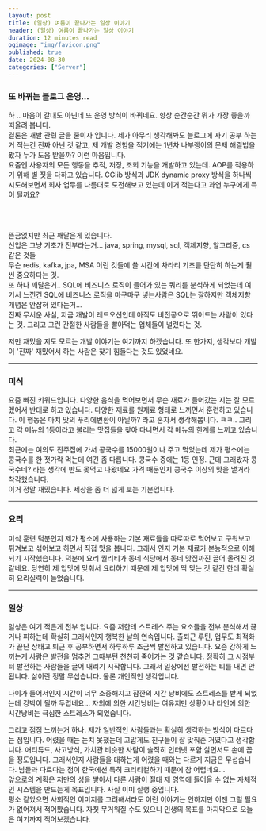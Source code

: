 ```yaml
---
layout: post
title: (일상) 여름이 끝나가는 일상 이야기
header: (일상) 여름이 끝나가는 일상 이야기
duration: 12 minutes read
ogimage: "img/favicon.png"
published: true
date: 2024-08-30
categories: ["Server"]
---
```


### 또 바뀌는 블로그 운영...

하 .. 마음이 갈대도 아닌데 또 운영 방식이 바뀌네요.
항상 순간순간 뭐가 가장 좋을까 떠올려 봅니다. <br>
결론은 개발 관련 글을 줄이자 입니다.
제가 아무리 생각해봐도 블로그에 자기 공부 하는거 적는건 진짜 아닌 것 같고, 
제 개발 경험을 적기에는 1년차 나부랭이의 문제 해결법을 봤자 누가 도움 받을까?
이런 마음입니다.
<br>
요즘엔 사용자의 모든 행동을 추적, 저장, 조회 기능을 개발하고 있는데.  AOP를 적용하기 위해 별 짓을 다하고 있습니다. CGlib 방식과 JDK dynamic proxy 방식을 하나씩 
시도해보면서 회사 업무를 나름대로 도전해보고 있는데 이거 적는다고 과연 누구에게 득이 될까요? <br>

<br>
<br>

뜬금없지만 최근 깨달은게 있습니다.<br>
신입은 그냥 기초가 전부라는거... java, spring, mysql, sql, 객체지향, 알고리즘, cs 같은 것들
<br> 무슨 redis, kafka, jpa, MSA 이런 것들에 쓸 시간에 차라리 기초를 탄탄히 하는게 훨씬 중요하다는 것.
<br> 또 하나 깨달은거.. SQL에 비즈니스 로직이 들어가 있는 쿼리를 분석하게 되었는데 여기서 느낀건
SQL에 비즈니스 로직을 마구마구 넣는사람은 SQL는 잘하지만 객체지향 개념은 안잡혀 있다는거...
<br>
진짜 무서운 사실, 지금 개발이 레드오션인데 아직도 비전공으로 뛰어드는 사람이 있다는 것.
그리고 그런 간절한 사람들을 빨아먹는 업체들이 널렸다는 것.

저만 재밌을 지도 모르는 개발 이야기는 여기까지 하겠습니다.  또 한가지,
생각보다 개발이 '진짜' 재밌어서 하는 사람은 찾기 힘들다는 것도 있었네요.

---

### 미식

요즘 빠진 키워드입니다. 다양한 음식을 먹어보면서 무슨 재료가 들어갔는 지는 잘 모르겠어서
반대로 하고 있습니다. 다양한 재료를 원재료 형태로 느끼면서 훈련하고 있습니다.
이 행동은 마치 맛의 푸리에변환이 아닐까? 라고 혼자서 생각해봅니다. ㅋㅋ..
그리고 각 메뉴의 1등이라고 불리는 맛집들을 찾아 다니면서 각 메뉴의 한계를 느끼고 있습니다.<br>
최근에는 여의도 진주집에 가서 콩국수를 15000원이나 주고 먹었는데 제가 평소에는 콩국수를 한 젓가락 먹는데 여긴 좀 다릅니다. 콩국수 중에는 1등 인정.
근데 그래봤자 콩국수네? 라는 생각에 반도 못먹고 나왔네요 가격 때문인지 콩국수 이상의 맛을 낼거라 착각했습니다.<br>
이거 정말 재밌습니다. 세상을 좀 더 넓게 보는 기분입니다.
 <br>

---

### 요리

미식 훈련 덕분인지 제가 평소에 사용하는 기본 재료들을 따로따로 먹어보고 구워보고 튀겨보고 섞어보고 하면서
직접 맛을 봅니다. 그래서 인지 기본 재료가 본능적으로 이해되기 시작했습니다.
덕분에 요리 퀄리티가 동네 식당에서 동네 맛집까진 끌어 올려진 것 같네요. 당연히 제 입맛에 맞춰서 요리하기 때문에 제 입맛에 딱
맞는 것 같긴 한데 확실히 요리실력이 늘었습니다.

---

### 일상

일상은 여기 적은게 전부 입니다. 요즘 저한테 스트레스 주는 요소들을 전부 분석해서 끊거나 피하는데
 확실히 그래서인지 행복한 날의 연속입니다. 출퇴근 루틴, 업무도 최적화가 끝난 상태고 퇴근 후 공부하면서
하루하루 조금씩 발전하고 있습니다. 요즘 강하게 느끼는게 사람은 발전을 멈추면 그때부턴 
천천히 죽어가는 것 같습니다. 정확히 그 시점부터 발전하는 사람들을 끌어 내리기 시작합니다. 
그래서 일상에선 발전하는 티를 내면 안됩니다. 삶이란 정말 무섭습니다. 물론 개인적인 생각입니다.

나이가 들어서인지 시간이 너무 소중해지고 잠깐의 시간 낭비에도 스트레스를 받게 되었는데 강박이 될까 두렵네요... 
자의에 의한 시간낭비는 여유지만 상황이나 타인에 의한 시간낭비는 극심한 스트레스가 되었습니다. 

그리고 점점 느끼는거 하나. 제가 일반적인 사람들과는 확실히 생각하는 방식이 다르다는 점입니다.
어렸을 때는 눈치 못챘는데 고맙게도 친구들이 잘 맞춰준 거였다고 생각합니다.
애티튜드, 사고방식, 가치관 비슷한 사람이 솔직히 인터넷 포함 살면서도 손에 꼽을 정도입니다.
그래서인지 사람들을 대하는게 어렸을 때와는 다르게 지금은 무섭습니다.
남들과 다르다는 점이 한국에선 특히 크리티컬하기 때문에 참 어렵네요...
<br>
앞으로의 계획은 저만의 성을 쌓아서 다른 사람이 절대 제 영역에 들어올 수 없는 자체적인 시스템을 만드는게 목표입니다.
사실 이미 실행 중입니다.<br>
평소 같았으면 사회적인 이미지를 고려해서라도 이런 이야기는 안하지만 이젠 그럴 필요가 없어져서 적어봤습니다. 
자칫 무거워질 수도 있으니 인생의 목표를 마지막으로 오늘은 여기까지 적어보겠습니다.
